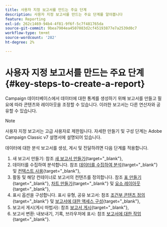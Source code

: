 ```yaml
---
title: 사용자 지정 보고서를 만드는 주요 단계
description: 사용자 지정 보고서를 만드는 주요 단계를 알아봅니다
feature: Reporting
exl-id: 262c1469-94b4-4f81-9f6f-5c7f481765da
source-git-commit: 9bea7904ea4507083d2cf45193877e7a2539d0c7
workflow-type: tm+mt
source-wordcount: '282'
ht-degree: 2%

---
```


# 사용자 지정 보고서를 만드는 주요 단계{#key-steps-to-create-a-report}

Campaign 데이터베이스에서 데이터에 대한 통계를 생성하기 위해 보고서를 만들고 필요에 따라 콘텐츠와 레이아웃을 조정할 수 있습니다. 이러한 보고서는 다른 연산자와 공유할 수 있습니다.

>[!NOTE]
>
>사용자 지정 보고서는 고급 사용자로 제한됩니다. 자세한 만들기 및 구성 단계는 Adobe Campaign Classic v7 설명서에 설명되어 있습니다.

데이터에 대한 분석 보고서를 생성, 게시 및 전달하려면 다음 단계를 적용합니다.

1. 새 보고서 만들기: 참조 [새 보고서 만들기](https://experienceleague.adobe.com/docs/campaign-classic/using/reporting/creating-new-reports/creating-a-new-report.html){target=&quot;_blank&quot;},
1. 데이터를 수집하여 분석합니다. 참조 [데이터를 수집하여 분석](https://experienceleague.adobe.com/docs/campaign-classic/using/reporting/creating-new-reports/collecting-data-to-analyze.html){target=&quot;_blank&quot;} 및 [컨텍스트 사용](https://experienceleague.adobe.com/docs/campaign-classic/using/reporting/creating-new-reports/collecting-data-to-analyze.html){target=&quot;_blank&quot;},
1. 활동 및 해당 컨테이너로 보고서의 컨텐츠를 정의합니다. 참조 [표 만들기](https://experienceleague.adobe.com/docs/campaign-classic/using/reporting/creating-new-reports/creating-a-table.html){target=&quot;_blank&quot;}, [차트 만들기](https://experienceleague.adobe.com/docs/campaign-classic/using/reporting/creating-new-reports/creating-a-chart.html){target=&quot;_blank&quot;} 및 [요소 레이아웃](https://experienceleague.adobe.com/docs/campaign-classic/using/reporting/creating-new-reports/element-layout.html){target=&quot;_blank&quot;},
1. 표시 옵션을 구성합니다. 표시 유형, 공유 보고서: 참조 [조건부 콘텐츠 정의](https://experienceleague.adobe.com/docs/campaign-classic/using/reporting/creating-new-reports/defining-a-conditional-content.html){target=&quot;_blank&quot;} 및 [보고서에 대한 액세스 구성](https://experienceleague.adobe.com/docs/campaign-classic/using/reporting/creating-new-reports/configuring-access-to-the-report.html){target=&quot;_blank&quot;},
1. 보고서 게시(게시 마법사): 참조 [보고서 게시](https://experienceleague.adobe.com/docs/campaign-classic/using/reporting/creating-new-reports/configuring-access-to-the-report.html#publishing-the-report){target=&quot;_blank&quot;},
1. 보고서 변환: 내보내기, 기록, 브라우저에 표시: 참조 [보고서에 대한 작업](https://experienceleague.adobe.com/docs/campaign-classic/using/reporting/creating-new-reports/actions-on-reports.html){target=&quot;_blank&quot;}.
